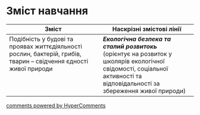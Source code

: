 <div id="hypercomments_widget" class="js-hypercomments-widget invisible"></div>

# Зміст навчання

<table>
  <tr>
    <td width="50%" align="center"><b>Зміст</b></td>
    <td width="50%" align="center"><b>Наскрізні змістові лінії</b></td>
  </tr>
<tbody>
  <tr>
<td width="50%" style="vertical-align:top !important;">
Подібність у будові та проявах життєдіяльності рослин, бактерій, грибів, тварин – свідчення єдності живої природи
</td>
<td width="50%" style="vertical-align:top !important;">
<i><b>Екологічна безпека та сталий розвитокь</b></i><br>
(орієнтує на розвиток у школярів екологічної свідомості, соціальної активності та відповідальності за збереження живої природи)
</td>
  </tr>
 
</table>

<div class="js-hypercomments-container">
<a href="http://hypercomments.com" class="hc-link" title="comments widget">comments powered by HyperComments</a>
</div>